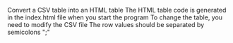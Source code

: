 Convert a CSV table into an HTML table 
The HTML table code is generated in the index.html file when you start the program
To change the table, you need to modify the CSV file 
The row values should be separated by semicolons ";"
